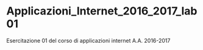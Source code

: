 # Applicazioni_Internet_2016_2017_lab01
Esercitazione 01 del corso di applicazioni internet A.A. 2016-2017
